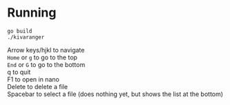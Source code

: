 # Running
```
go build
./kivaranger
```

Arrow keys/hjkl to navigate \
`Home` or `g` to go to the top \
`End` or `G` to go to the bottom \
q to quit \
F1 to open in nano \
Delete to delete a file \
Spacebar to select a file (does nothing yet, but shows the list at the bottom)
